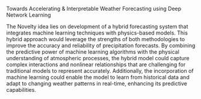 Towards Accelerating & Interpretable Weather Forecasting using Deep Network Learning

The Novelty idea lies on development of a hybrid forecasting system that integrates machine learning techniques with physics-based models. This hybrid approach would leverage the strengths of both methodologies to improve the accuracy and reliability of precipitation forecasts. By combining the predictive power of machine learning algorithms with the physical understanding of atmospheric processes, the hybrid model could capture complex interactions and nonlinear relationships that are challenging for traditional models to represent accurately. 
Additionally, the incorporation of machine learning could enable the model to learn from historical data and adapt to changing weather patterns in real-time, enhancing its predictive capabilities.


